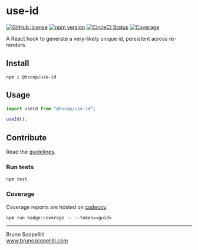 # use-id

[![GitHub license](https://img.shields.io/badge/license-MIT-blue.svg)](https://github.com/brunoscopelliti/use-id/blob/main/LICENSE)
[![npm version](https://img.shields.io/npm/v/@bscop/use-id.svg?style=flat)](https://www.npmjs.com/package/@bscop/use-id)
[![CircleCI Status](https://circleci.com/gh/brunoscopelliti/use-id.svg?style=shield&circle-token=:circle-token)](https://circleci.com/gh/brunoscopelliti/use-id)
[![Coverage](https://img.shields.io/codecov/c/github/brunoscopelliti/use-id)](https://app.codecov.io/gh/brunoscopelliti/use-id/)

A React hook to generate a very-likely unique id, persistent across re-renders.

## Install

```
npm i @bscop/use-id
```

## Usage

```js
import useId from "@bscop/use-id";

useId();
```

## Contribute

Read the [guidelines](./CONTRIBUTING.md).

### Run tests

```
npm test
```

### Coverage

Coverage reports are hosted on [codecov](https://codecov.io/).

```
npm run badge:coverage -- --token=<guid>
```

---

Bruno Scopelliti\
www.brunoscopelliti.com
